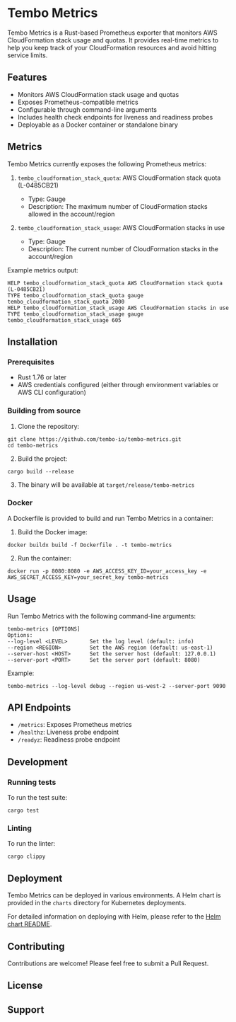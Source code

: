 # Tembo Metrics

Tembo Metrics is a Rust-based Prometheus exporter that monitors AWS CloudFormation stack usage and quotas. It provides real-time metrics to help you keep track of your CloudFormation resources and avoid hitting service limits.

## Features

- Monitors AWS CloudFormation stack usage and quotas
- Exposes Prometheus-compatible metrics
- Configurable through command-line arguments
- Includes health check endpoints for liveness and readiness probes
- Deployable as a Docker container or standalone binary

## Metrics

Tembo Metrics currently exposes the following Prometheus metrics:

1. `tembo_cloudformation_stack_quota`: AWS CloudFormation stack quota (L-0485CB21)

   - Type: Gauge
   - Description: The maximum number of CloudFormation stacks allowed in the account/region

2. `tembo_cloudformation_stack_usage`: AWS CloudFormation stacks in use
   - Type: Gauge
   - Description: The current number of CloudFormation stacks in the account/region

Example metrics output:

```
HELP tembo_cloudformation_stack_quota AWS CloudFormation stack quota (L-0485CB21)
TYPE tembo_cloudformation_stack_quota gauge
tembo_cloudformation_stack_quota 2000
HELP tembo_cloudformation_stack_usage AWS CloudFormation stacks in use
TYPE tembo_cloudformation_stack_usage gauge
tembo_cloudformation_stack_usage 605
```

## Installation

### Prerequisites

- Rust 1.76 or later
- AWS credentials configured (either through environment variables or AWS CLI configuration)

### Building from source

1. Clone the repository:

```
git clone https://github.com/tembo-io/tembo-metrics.git
cd tembo-metrics
```

2. Build the project:

```
cargo build --release
```

3. The binary will be available at `target/release/tembo-metrics`

### Docker

A Dockerfile is provided to build and run Tembo Metrics in a container:

1. Build the Docker image:

```
docker buildx build -f Dockerfile . -t tembo-metrics
```

2. Run the container:

```
docker run -p 8080:8080 -e AWS_ACCESS_KEY_ID=your_access_key -e AWS_SECRET_ACCESS_KEY=your_secret_key tembo-metrics
```

## Usage

Run Tembo Metrics with the following command-line arguments:

```
tembo-metrics [OPTIONS]
Options:
--log-level <LEVEL>       Set the log level (default: info)
--region <REGION>         Set the AWS region (default: us-east-1)
--server-host <HOST>      Set the server host (default: 127.0.0.1)
--server-port <PORT>      Set the server port (default: 8080)
```

Example:

```
tembo-metrics --log-level debug --region us-west-2 --server-port 9090
```

## API Endpoints

- `/metrics`: Exposes Prometheus metrics
- `/healthz`: Liveness probe endpoint
- `/readyz`: Readiness probe endpoint

## Development

### Running tests

To run the test suite:

```
cargo test
```

### Linting

To run the linter:

```
cargo clippy
```

## Deployment

Tembo Metrics can be deployed in various environments. A Helm chart is provided in the `charts` directory for Kubernetes deployments.

For detailed information on deploying with Helm, please refer to the [Helm chart README](./charts/tembo-metrics/README.md).

## Contributing

Contributions are welcome! Please feel free to submit a Pull Request.

## License

## Support
